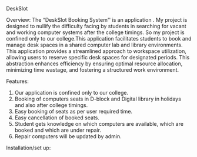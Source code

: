 DeskSlot

Overview:
The “DeskSlot Booking System'' is an application . My project is designed to nullify the difficulty facing by students in searching for vacant and working computer systems after the college timings. So my project is confined only to our college.This application  facilitates students to book and manage desk spaces in a shared computer lab and library environments. This application provides a streamlined approach to workspace utilization, allowing users to reserve specific desk spaces for designated periods. This abstraction enhances efficiency by ensuring optimal resource allocation, minimizing time wastage, and fostering a structured work environment.

Features:
1. Our application is confined only to our college. 
2. Booking of computers seats in D-block and Digital library in holidays and also after college timings.
3. Easy booking of seats as per user required time.
4. Easy cancellation of booked seats.
5. Student gets knowledge on which computers are available, which are booked and which are under repair.
6. Repair computers will be updated by admin.

Installation/set up:

